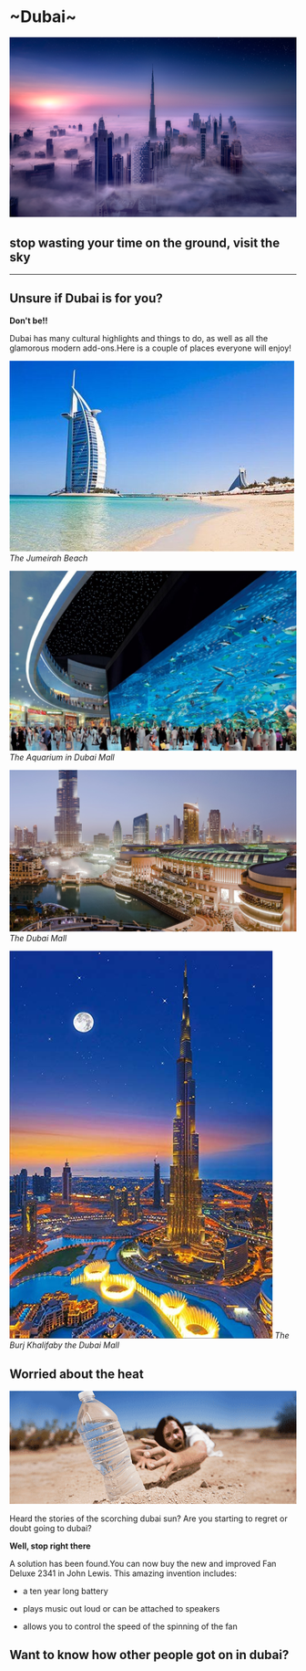 # ~Dubai~
![tall buildings in dubai, for example th eburj khalifa](./static/images/dubaiskylinepicture1.png)

**stop wasting your time on the ground, visit the sky**
---

---

## Unsure if Dubai is for you?

**Don't be!!**

Dubai has many cultural highlights and things to do, as well as all the glamorous modern add-ons.Here is a couple of places everyone will enjoy!

![a beach with a tall shiny building](./static/images/jumeirah-beach.jpg)
*The Jumeirah Beach*

![a huge  indoor aquarium](./static/images/Dubai-Mall-Aquarium.jpg)
*The Aquarium in Dubai Mall*

![a huge  mall with many shops](./static/images/dubai_mall.jpg)
*The Dubai Mall*

![a very tall shiny builing](./static/images/burj_khlifa.jpg)
*The Burj Khalifaby the Dubai Mall*

## Worried about the heat

![a man on the sand reaching for a bottle of water](./static/images/heatwave_dubai.gif)


Heard the stories of the scorching dubai sun? Are you starting to regret or doubt going to dubai?

**Well, stop right there**

 A solution has been found.You can now buy the new and improved Fan Deluxe 2341 in John Lewis.
 This amazing invention includes:
 - a ten year long battery

 - plays music out loud or can be attached to speakers 

 - allows you to control the speed of the spinning of the fan

## Want to know how other people got on in dubai?




